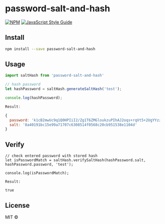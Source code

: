 # password-salt-and-hash

[![NPM](https://img.shields.io/npm/v/password-salt-and-hash.svg)](https://www.npmjs.com/package/password-salt-and-hash) [![JavaScript Style Guide](https://img.shields.io/badge/code_style-standard-brightgreen.svg)](https://standardjs.com)

## Install

```bash
npm install --save password-salt-and-hash
```

## Usage

```js
import saltHash from 'password-salt-and-hash'

// hash password
let hashPassword = saltHash.generateSaltHash('test');

console.log(hashPassword);

Result:

{
  password: 'k1cB2mwUc9q1Q0HPIiI2/Zg1T6ZMGloukzuPIhAJ2oqs+rqVt5+2UgYYzzbJcC8CnKJ2C9KSHXir+O8+ToWjsQ==',
  salt: '8a40191bc15e99a71707c6308514f0568c20cb951538e1104d'
}

```
## Verify
```
// check entered password with stored hash
let isPasswordMatch = saltHash.verifySaltHash(hashPassword.salt, hashPassword.password, 'test');

console.log(isPasswordMatch);

Result:

true

```

## License

MIT © [](https://github.com/)
